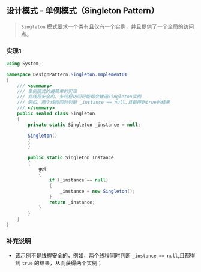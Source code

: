 ## 设计模式 - 单例模式（Singleton Pattern）
> `Singleton` 模式要求一个类有且仅有一个实例，并且提供了一个全局的访问点。

### 实现1
```csharp
using System;

namespace DesignPattern.Singleton.Implement01
{
    /// <summary>
    /// 单例模式的最简单的实现
    /// 非线程安全的，多线程访问可能都会建造Singleton实例
    /// 例如，两个线程同时判断 _instance == null,且都得到true的结果
    /// </summary>
    public sealed class Singleton
    {
        private static Singleton _instance = null;

        Singleton()
        {
        }

        public static Singleton Instance
        {
            get 
            {
                if (_instance == null)
                {
                    _instance = new Singleton();
                }
                return _instance;
            }
        }
    }
}
```

### 补充说明
* 该示例不是线程安全的，例如，两个线程同时判断 `_instance == null`,且都得到 `true` 的结果，从而获得两个实例；
